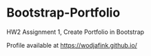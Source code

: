 # Bootstrap-Portfolio
HW2 Assignment 1, Create Portfolio in Bootstrap

Profile available at https://wodjafink.github.io/

